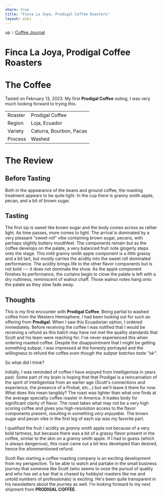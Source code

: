 ```yaml
---  
share: true  
title: "Finca La Joya, Prodigal Coffee Roasters"  
layout: wiki  
---  
```

up :: [Coffee Journal](./%E2%88%B4-Coffee-Journal.md)  
  
# Finca La Joya, Prodigal Coffee Roasters  
  
# The Coffee  
Tasted on February 13, 2023. My first **Prodigal Coffee** outing, I was very much looking forward to trying this.  
  
|         |                         |  
| ------- | ----------------------- |  
| Roaster | Prodigal Coffee         |  
| Region  | Loja, Ecuador           |  
| Variety | Caturra, Bourbon, Pacas |  
| Process | Washed                  |  
  
# The Review  
  
## Before Tasting  
Both in the appearance of the beans and ground coffee, the roasting treatment appears to be quite light. In the cup there is granny smith apple, pecan, and a bit of brown sugar.   
  
## Tasting  
The first sip is sweet like brown sugar and the body comes across as rather light. As time passes, more comes to light. The arrival is dominated by a very pleasant "sweet roll" vibe containing brown sugar, pecans, with perhaps slightly buttery mouthfeel. The components remain but as the coffee develops on the palate, a very balanced fruit note gingerly steps onto the stage. This mild granny smith apple component is a *little* grassy and a bit tart, but mostly carries the acidity into the sweet roll dominated performance. The acidity brings life to the other flavor components but is not bold --- it does not dominate the show. As the apple component finishes its performance, the curtains begin to close the palate is left with a dry nuttiness, reminiscent of walnut chaff. Those walnut notes hang onto the palate as they slow fade away.   
  
## Thoughts  
This is my first encounter with **Prodigal Coffee**. Being partial to washed coffee from the Western Hemisphere, I had been looking out for such an offering from **Prodigal**. When I saw this Ecuadorian option, I ordered immediately. Before receiving the coffee I was notified that I would be receiving a refund as this batch may have not met the quality standards that Scott and his team were reaching for. I've never experienced this when ordering roasted coffee. Despite the disappointment that I might be getting something subpar, I was impressed at the honesty portrayed and the willingness to refund the coffee *even though the subpar batches taste "ok"*.  
  
So what did I think?  
  
Initially, I was reminded of coffee I have enjoyed from Intelligentsia in years past. Some part of my brain is hoping that that Prodigal is a reincarnation of the spirit of Intelligentsia from an earlier age (Scott's connections and experience, the presence of a Probat, etc...) but we'll leave it there for now. What does this mean tangibly? The roast was lighter than what one finds at the average specialty coffee roaster in America. It trades body for significant clarity of flavor. The roast takes what may not be a very high scoring coffee and gives you high-resolution access to the flavor components present, resulting in something *very enjoyable*. The brown sugar and pecan vibe in the first leg of each sip was my favorite part.   
  
I qualified the fruit / acidity as *granny smith* apple not because of a very bold tartness, but because there was a bit of a grassy flavor present in the coffee, similar to the skin on a granny smith apple. If I had to guess (which is always dangerous), this roast came out a bit less developed than desired, hence the aforementioned refund.   
  
Scott Rao starting a coffee roasting company is an exciting development from my perspective. To be able to watch and partake in the small business journey that someone like Scott (who seems to ooze the pursuit of quality and who has set a bar that is chased by hobbyist roasters like me and untold numbers of professionals) is exciting. He's been quite transparent in his newsletters about the journey as well. I'm looking forward to my next shipment from **PRODIGAL COFFEE**.